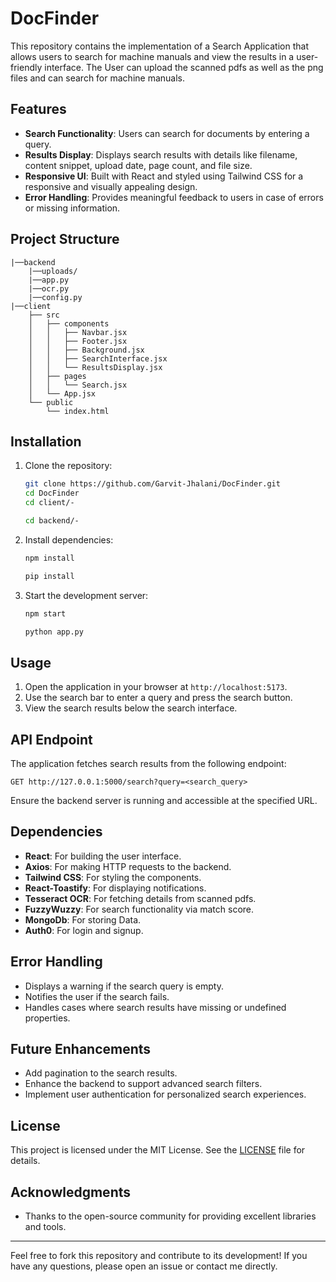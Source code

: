# DocFinder

This repository contains the implementation of a Search Application that allows users to search for machine manuals and view the results in a user-friendly interface. The User can upload the scanned pdfs as well as the png files and can search for machine manuals.

## Features

- **Search Functionality**: Users can search for documents by entering a query.
- **Results Display**: Displays search results with details like filename, content snippet, upload date, page count, and file size.
- **Responsive UI**: Built with React and styled using Tailwind CSS for a responsive and visually appealing design.
- **Error Handling**: Provides meaningful feedback to users in case of errors or missing information.

## Project Structure

```
|──backend
    |──uploads/
    |──app.py
    |──ocr.py
    |──config.py
|──client
    ├── src
    │   ├── components
    │   │   ├── Navbar.jsx
    │   │   ├── Footer.jsx
    │   │   ├── Background.jsx
    │   │   ├── SearchInterface.jsx
    │   │   └── ResultsDisplay.jsx
    │   ├── pages
    │   │   └── Search.jsx
    │   └── App.jsx
    └── public
        └── index.html
```

## Installation

1. Clone the repository:

   ```bash
   git clone https://github.com/Garvit-Jhalani/DocFinder.git
   cd DocFinder
   cd client/-
   
   cd backend/-
   ```

2. Install dependencies:

   ```bash
   npm install
   
   pip install
   ```

3. Start the development server:
   ```bash
   npm start
   
   python app.py
   ```

## Usage

1. Open the application in your browser at `http://localhost:5173`.
2. Use the search bar to enter a query and press the search button.
3. View the search results below the search interface.

## API Endpoint

The application fetches search results from the following endpoint:

```
GET http://127.0.0.1:5000/search?query=<search_query>
```

Ensure the backend server is running and accessible at the specified URL.

## Dependencies

- **React**: For building the user interface.
- **Axios**: For making HTTP requests to the backend.
- **Tailwind CSS**: For styling the components.
- **React-Toastify**: For displaying notifications.
- **Tesseract OCR**: For fetching details from scanned pdfs.
- **FuzzyWuzzy**: For search functionality via match score.
- **MongoDb**: For storing Data.
- **Auth0**: For login and signup.

## Error Handling

- Displays a warning if the search query is empty.
- Notifies the user if the search fails.
- Handles cases where search results have missing or undefined properties.

## Future Enhancements

- Add pagination to the search results.
- Enhance the backend to support advanced search filters.
- Implement user authentication for personalized search experiences.

## License

This project is licensed under the MIT License. See the [LICENSE](LICENSE) file for details.

## Acknowledgments

- Thanks to the open-source community for providing excellent libraries and tools.

---

Feel free to fork this repository and contribute to its development! If you have any questions, please open an issue or contact me directly.
